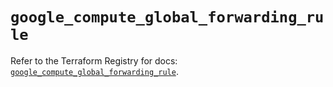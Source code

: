 # `google_compute_global_forwarding_rule`

Refer to the Terraform Registry for docs: [`google_compute_global_forwarding_rule`](https://registry.terraform.io/providers/hashicorp/google/6.5.0/docs/resources/compute_global_forwarding_rule).
